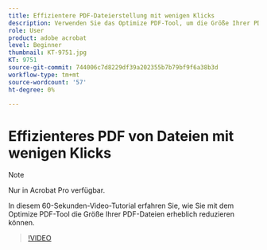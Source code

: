 ```yaml
---
title: Effizientere PDF-Dateierstellung mit wenigen Klicks
description: Verwenden Sie das Optimize PDF-Tool, um die Größe Ihrer PDF-Dateien erheblich zu reduzieren
role: User
product: adobe acrobat
level: Beginner
thumbnail: KT-9751.jpg
KT: 9751
source-git-commit: 744006c7d8229df39a202355b7b79bf9f6a38b3d
workflow-type: tm+mt
source-wordcount: '57'
ht-degree: 0%

---
```


# Effizienteres PDF von Dateien mit wenigen Klicks

>[!NOTE]
>
>Nur in Acrobat Pro verfügbar.

In diesem 60-Sekunden-Video-Tutorial erfahren Sie, wie Sie mit dem Optimize PDF-Tool die Größe Ihrer PDF-Dateien erheblich reduzieren können.

>[!VIDEO](https://video.tv.adobe.com/v/340077?hidetitle=true)
